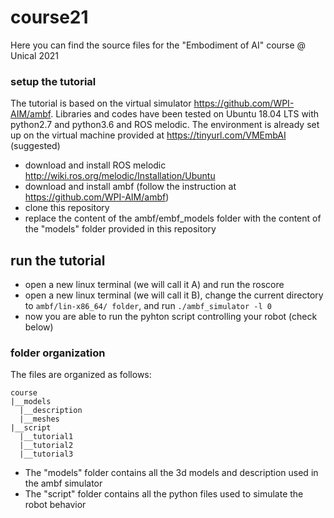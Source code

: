 # course21

Here you can find the source files for the "Embodiment of AI" course @ Unical 2021

### setup the tutorial
The tutorial is based on the virtual simulator https://github.com/WPI-AIM/ambf. Libraries and codes have been tested on Ubuntu 18.04 LTS with python2.7 and python3.6 and ROS melodic. The environment is already set up on the virtual machine provided at https://tinyurl.com/VMEmbAI (suggested)

* download and install ROS melodic http://wiki.ros.org/melodic/Installation/Ubuntu
* download and install ambf (follow the instruction at https://github.com/WPI-AIM/ambf)
* clone this repository
* replace the content of the ambf/embf_models folder with the content of the "models" folder provided in this repository

## run the tutorial
* open a new linux terminal (we will call it A) and run the roscore
* open a new linux terminal (we will call it B), change the current directory to `ambf/lin-x86_64/ folder`, and run `./ambf_simulator -l 0`
* now you are able to run the pyhton script controlling your robot (check below)


### folder organization

The files are organized as follows:
````
course
|__models
  |__description
  |__meshes
|__script
  |__tutorial1
  |__tutorial2
  |__tutorial3
````

* The "models" folder contains all the 3d models and description used in the ambf simulator
* The "script" folder contains all the python files used to simulate the robot behavior
